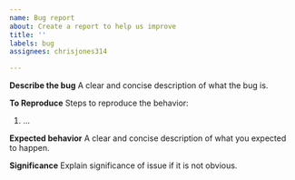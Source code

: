 ```yaml
---
name: Bug report
about: Create a report to help us improve
title: ''
labels: bug
assignees: chrisjones314

---
```


**Describe the bug**
A clear and concise description of what the bug is.

**To Reproduce**
Steps to reproduce the behavior:
1. ...

**Expected behavior**
A clear and concise description of what you expected to happen.

**Significance**
Explain significance of issue if it is not obvious.
